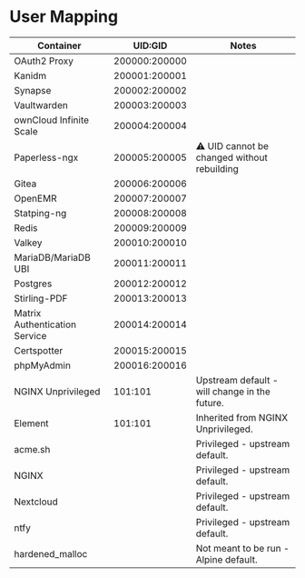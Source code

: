 # User Mapping

| Container                      | UID:GID          | Notes                                         |
|--------------------------------|------------------|-----------------------------------------------|
| OAuth2 Proxy                   | 200000:200000    |                                               |
| Kanidm                         | 200001:200001    |                                               |
| Synapse                        | 200002:200002    |                                               |
| Vaultwarden                    | 200003:200003    |                                               |
| ownCloud Infinite Scale        | 200004:200004    |                                               |
| Paperless-ngx                  | 200005:200005    | ⚠️ UID cannot be changed without rebuilding   |
| Gitea                          | 200006:200006    |                                               |
| OpenEMR                        | 200007:200007    |                                               |
| Statping-ng                    | 200008:200008    |                                               |
| Redis                          | 200009:200009    |                                               |
| Valkey                         | 200010:200010    |                                               |
| MariaDB/MariaDB UBI            | 200011:200011    |                                               |
| Postgres                       | 200012:200012    |                                               |
| Stirling-PDF                   | 200013:200013    |                                               |
| Matrix Authentication Service  | 200014:200014    |                                               |
| Certspotter                    | 200015:200015    |                                               |
| phpMyAdmin                     | 200016:200016    |                                               |
| NGINX Unprivileged             | 101:101          | Upstream default - will change in the future. |
| Element                        | 101:101          | Inherited from NGINX Unprivileged.            |
| acme.sh                        |                  | Privileged - upstream default.                |
| NGINX                          |                  | Privileged - upstream default.                |
| Nextcloud                      |                  | Privileged - upstream default.                |
| ntfy                           |                  | Privileged - upstream default.                |
| hardened_malloc                |                  | Not meant to be run - Alpine default.         |

